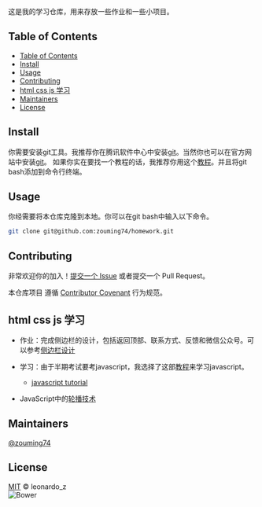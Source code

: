 这是我的学习仓库，用来存放一些作业和一些小项目。


## Table of Contents
- [Table of Contents](#table-of-contents)
- [Install](#install)
- [Usage](#usage)
- [Contributing](#contributing)
- [html css js 学习](#html-css-js-学习)
- [Maintainers](#maintainers)
- [License](#license)
## Install 
你需要安装git工具。我推荐你在腾讯软件中心中安装[git](https://pc.qq.com/detail/13/detail_22693.html)。当然你也可以在官方网站中安装[git](https://git-scm.com/download)。
如果你实在要找一个教程的话，我推荐你用这个[教程](https://blog.csdn.net/mukes/article/details/115693833)。并且将git bash添加到命令行终端。

## Usage
你经需要将本仓库克隆到本地。你可以在git bash中输入以下命令。
```sh
git clone git@github.com:zouming74/homework.git
```
## Contributing
非常欢迎你的加入！[提交一个 Issue](https://github.com/RichardLitt/standard-readme/issues/new) 或者提交一个 Pull Request。


本仓库项目 遵循 [Contributor Covenant](http://contributor-covenant.org/version/1/3/0/) 行为规范。

## html css js 学习

- 作业：完成侧边栏的设计，包括返回顶部、联系方式、反馈和微信公众号。可以参考[侧边栏设计](/week6/0407.html)

- 学习：由于半期考试要考javascript，我选择了这部[教程](https://www.bilibili.com/video/BV1Ys411F7Zc/?spm_id_from=333.1007.top_right_bar_window_custom_collection.content.click&vd_source=a8f9334621650c4b3a47e8215f46e8b1)来学习javascript。
    - [javascript tutorial](/js_tutorial)

- JavaScript中的[轮播技术](/week12/0522.html)

## Maintainers
[@zouming74](https://github.com/zouming74)

## License
[MIT](LICENSE) © leonardo_z  
![Bower](https://img.shields.io/badge/license-MIT-green)
